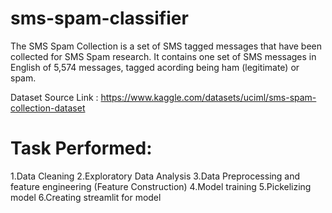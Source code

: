 # sms-spam-classifier

The SMS Spam Collection is a set of SMS tagged messages that have been collected for SMS Spam research. It contains one set of SMS messages in English of 5,574 messages, tagged acording being ham (legitimate) or spam.


Dataset Source Link : https://www.kaggle.com/datasets/uciml/sms-spam-collection-dataset

# Task Performed:
1.Data Cleaning
2.Exploratory Data Analysis
3.Data Preprocessing and feature engineering (Feature Construction)
4.Model training
5.Pickelizing model
6.Creating streamlit for model

